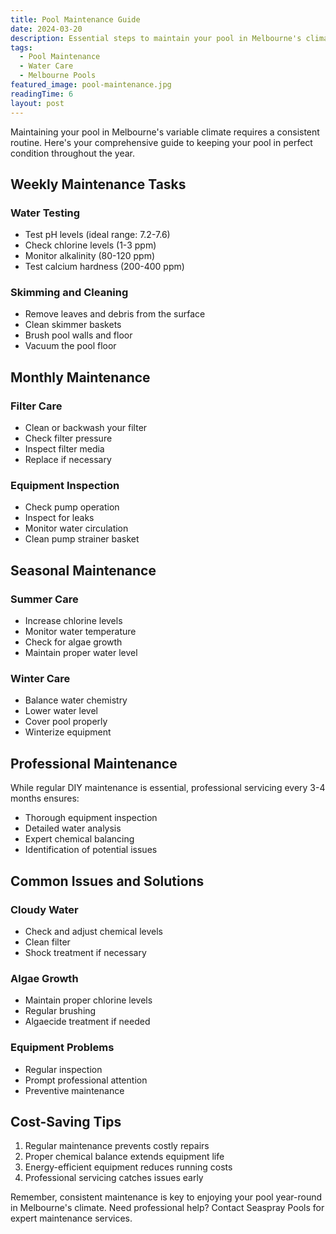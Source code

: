 ```yaml
---
title: Pool Maintenance Guide
date: 2024-03-20
description: Essential steps to maintain your pool in Melbourne's climate for clear water and top performance.
tags:
  - Pool Maintenance
  - Water Care
  - Melbourne Pools
featured_image: pool-maintenance.jpg
readingTime: 6
layout: post
---
```


Maintaining your pool in Melbourne's variable climate requires a consistent routine. Here's your comprehensive guide to keeping your pool in perfect condition throughout the year.

## Weekly Maintenance Tasks

### Water Testing

- Test pH levels (ideal range: 7.2-7.6)
- Check chlorine levels (1-3 ppm)
- Monitor alkalinity (80-120 ppm)
- Test calcium hardness (200-400 ppm)

### Skimming and Cleaning

- Remove leaves and debris from the surface
- Clean skimmer baskets
- Brush pool walls and floor
- Vacuum the pool floor

## Monthly Maintenance

### Filter Care

- Clean or backwash your filter
- Check filter pressure
- Inspect filter media
- Replace if necessary

### Equipment Inspection

- Check pump operation
- Inspect for leaks
- Monitor water circulation
- Clean pump strainer basket

## Seasonal Maintenance

### Summer Care

- Increase chlorine levels
- Monitor water temperature
- Check for algae growth
- Maintain proper water level

### Winter Care

- Balance water chemistry
- Lower water level
- Cover pool properly
- Winterize equipment

## Professional Maintenance

While regular DIY maintenance is essential, professional servicing every 3-4 months ensures:

- Thorough equipment inspection
- Detailed water analysis
- Expert chemical balancing
- Identification of potential issues

## Common Issues and Solutions

### Cloudy Water

- Check and adjust chemical levels
- Clean filter
- Shock treatment if necessary

### Algae Growth

- Maintain proper chlorine levels
- Regular brushing
- Algaecide treatment if needed

### Equipment Problems

- Regular inspection
- Prompt professional attention
- Preventive maintenance

## Cost-Saving Tips

1. Regular maintenance prevents costly repairs
2. Proper chemical balance extends equipment life
3. Energy-efficient equipment reduces running costs
4. Professional servicing catches issues early

Remember, consistent maintenance is key to enjoying your pool year-round in Melbourne's climate. Need professional help? Contact Seaspray Pools for expert maintenance services.
